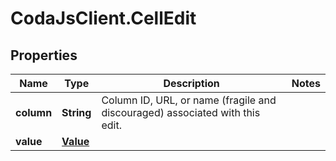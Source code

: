 # CodaJsClient.CellEdit

## Properties
Name | Type | Description | Notes
------------ | ------------- | ------------- | -------------
**column** | **String** | Column ID, URL, or name (fragile and discouraged) associated with this edit. | 
**value** | [**Value**](Value.md) |  | 
